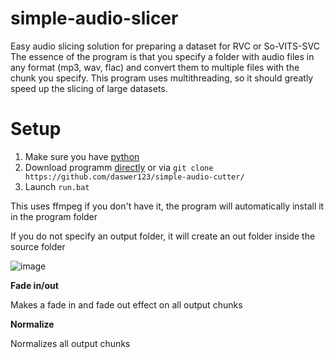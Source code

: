 # simple-audio-slicer
Easy audio slicing solution for preparing a dataset for RVC or So-VITS-SVC
The essence of the program is that you specify a folder with audio files in any format (mp3, wav, flac) and convert them to multiple files with the chunk you specify.
This program uses multithreading, so it should greatly speed up the slicing of large datasets.

# Setup
1) Make sure you have [python](https://www.python.org/downloads/release/python-3109/)
2) Download programm [directly](https://github.com/daswer123/simple-audio-cutter/archive/refs/heads/main.zip) or via `git clone https://github.com/daswer123/simple-audio-cutter/`
3) Launch `run.bat`

This uses ffmpeg if you don't have it, the program will automatically install it in the program folder

If you do not specify an output folder, it will create an out folder inside the source folder

![image](https://github.com/daswer123/simple-audio-slicer/assets/22278673/a9d28abb-40c5-4e95-b280-4da9b7f57844)

**Fade in/out** 

Makes a fade in and fade out effect on all output chunks

**Normalize**

Normalizes all output chunks
